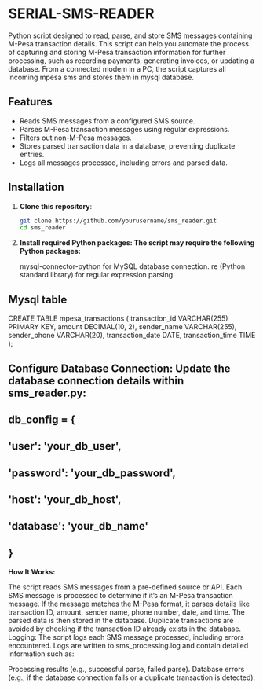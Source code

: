 # SERIAL-SMS-READER

Python script designed to read, parse, and store SMS messages containing M-Pesa transaction details. This script can help you automate the process of capturing and storing M-Pesa transaction information for further processing, such as recording payments, generating invoices, or updating a database.
From a connected modem in a PC, the script captures all incoming mpesa sms and stores them in mysql database.

## Features

- Reads SMS messages from a configured SMS source.
- Parses M-Pesa transaction messages using regular expressions.
- Filters out non-M-Pesa messages.
- Stores parsed transaction data in a database, preventing duplicate entries.
- Logs all messages processed, including errors and parsed data.

## Installation

1. **Clone this repository**:
   ```bash
   git clone https://github.com/yourusername/sms_reader.git
   cd sms_reader
   ```
2. **Install required Python packages: The script may require the following Python packages:**

   mysql-connector-python for MySQL database connection.
   re (Python standard library) for regular expression parsing.
## Mysql table
CREATE TABLE mpesa_transactions (
transaction_id VARCHAR(255) PRIMARY KEY,
amount DECIMAL(10, 2),
sender_name VARCHAR(255),
sender_phone VARCHAR(20),
transaction_date DATE,
transaction_time TIME
);

## Configure Database Connection: Update the database connection details within sms_reader.py:

## db_config = {

## 'user': 'your_db_user',

## 'password': 'your_db_password',

## 'host': 'your_db_host',

## 'database': 'your_db_name'

## }

**How It Works:**

The script reads SMS messages from a pre-defined source or API.
Each SMS message is processed to determine if it’s an M-Pesa transaction message.
If the message matches the M-Pesa format, it parses details like transaction ID, amount, sender name, phone number, date, and time.
The parsed data is then stored in the database.
Duplicate transactions are avoided by checking if the transaction ID already exists in the database.
Logging: The script logs each SMS message processed, including errors encountered. Logs are written to sms_processing.log and contain detailed information such as:

Processing results (e.g., successful parse, failed parse).
Database errors (e.g., if the database connection fails or a duplicate transaction is detected).
